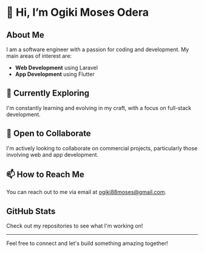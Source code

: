 # 👋 Hi, I’m Ogiki Moses Odera

## About Me
I am a software engineer with a passion for coding and development. My main areas of interest are:

- **Web Development** using Laravel
- **App Development** using Flutter

## 🌱 Currently Exploring
I'm constantly learning and evolving in my craft, with a focus on full-stack development.

## 💼 Open to Collaborate
I'm actively looking to collaborate on commercial projects, particularly those involving web and app development.

## 📫 How to Reach Me
You can reach out to me via email at [ogiki88moses@gmail.com](ogiki88moses@gmail.com).

## GitHub Stats
Check out my repositories to see what I'm working on!

---

Feel free to connect and let's build something amazing together!
